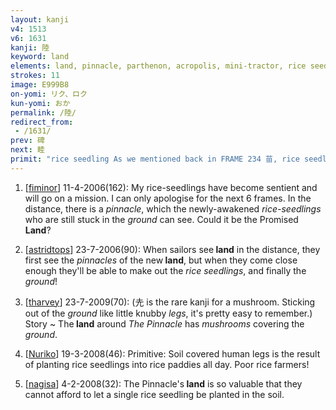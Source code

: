 ```yaml
---
layout: kanji
v4: 1513
v6: 1631
kanji: 陸
keyword: land
elements: land, pinnacle, parthenon, acropolis, mini-tractor, rice seedlings, soil, dirt, ground, human legs, soil2, dirt2, ground2
strokes: 11
image: E999B8
on-yomi: リク、ロク
kun-yomi: おか
permalink: /陸/
redirect_from:
 - /1631/
prev: 碑
next: 睦
primit: "rice seedling As we mentioned back in FRAME 234 苗, rice seedlings get an element all their own: soil and man legs becomes an ideograph of the spikelets of rice bunched together for implanting in the muddy soil of the paddy. [5]"
---
```


1) [<a href="http://kanji.koohii.com/profile/fiminor">fiminor</a>] 11-4-2006(162): My rice-seedlings have become sentient and will go on a mission. I can only apologise for the next 6 frames. In the distance, there is a <em>pinnacle</em>, which the newly-awakened <em>rice-seedlings</em> who are still stuck in the <em>ground</em> can see. Could it be the Promised<strong> Land</strong>?

2) [<a href="http://kanji.koohii.com/profile/astridtops">astridtops</a>] 23-7-2006(90): When sailors see<strong> land</strong> in the distance, they first see the <em>pinnacles</em> of the new<strong> land</strong>, but when they come close enough they&#039;ll be able to make out the <em>rice seedlings</em>, and finally the <em>ground</em>!

3) [<a href="http://kanji.koohii.com/profile/tharvey">tharvey</a>] 23-7-2009(70): (圥 is the rare kanji for a mushroom. Sticking out of the <em>ground</em> like little knubby <em>legs</em>, it&#039;s pretty easy to remember.) Story ~ The<strong> land</strong> around <em>The Pinnacle</em> has <em>mushrooms</em> covering the <em>ground</em>.

4) [<a href="http://kanji.koohii.com/profile/Nuriko">Nuriko</a>] 19-3-2008(46): Primitive: Soil covered human legs is the result of planting rice seedlings into rice paddies all day. Poor rice farmers!

5) [<a href="http://kanji.koohii.com/profile/nagisa">nagisa</a>] 4-2-2008(32): The Pinnacle&#039;s<strong> land</strong> is so valuable that they cannot afford to let a single rice seedling be planted in the soil.


